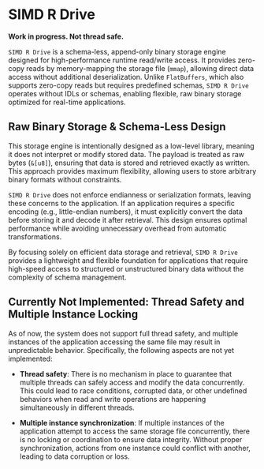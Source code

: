 # SIMD R Drive

**Work in progress. Not thread safe.**

`SIMD R Drive` is a schema-less, append-only binary storage engine designed for high-performance runtime read/write access. It provides zero-copy reads by memory-mapping the storage file (`mmap`), allowing direct data access without additional deserialization. Unlike `FlatBuffers`, which also supports zero-copy reads but requires predefined schemas, `SIMD R Drive` operates without IDLs or schemas, enabling flexible, raw binary storage optimized for real-time applications.

## Raw Binary Storage & Schema-Less Design

This storage engine is intentionally designed as a low-level library, meaning it does not interpret or modify stored data. The payload is treated as raw bytes (`&[u8]`), ensuring that data is stored and retrieved exactly as written. This approach provides maximum flexibility, allowing users to store arbitrary binary formats without constraints.

`SIMD R Drive` does not enforce endianness or serialization formats, leaving these concerns to the application. If an application requires a specific encoding (e.g., little-endian numbers), it must explicitly convert the data before storing it and decode it after retrieval. This design ensures optimal performance while avoiding unnecessary overhead from automatic transformations.

By focusing solely on efficient data storage and retrieval, `SIMD R Drive` provides a lightweight and flexible foundation for applications that require high-speed access to structured or unstructured binary data without the complexity of schema management.

## Currently Not Implemented: Thread Safety and Multiple Instance Locking

As of now, the system does not support full thread safety, and multiple instances of the application accessing the same file may result in unpredictable behavior. Specifically, the following aspects are not yet implemented:

- **Thread safety**: There is no mechanism in place to guarantee that multiple threads can safely access and modify the data concurrently. This could lead to race conditions, corrupted data, or other undefined behaviors when read and write operations are happening simultaneously in different threads.
  
- **Multiple instance synchronization**: If multiple instances of the application attempt to access the same storage file concurrently, there is no locking or coordination to ensure data integrity. Without proper synchronization, actions from one instance could conflict with another, leading to data corruption or loss.
